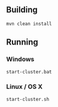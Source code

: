 


Building
--------
`mvn clean install`

Running
-------

### Windows
`start-cluster.bat`

### Linux / OS X
`start-cluster.sh`
